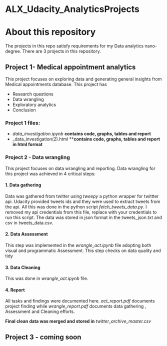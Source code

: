 # ALX_Udacity_AnalyticsProjects
# About this repository
The projects in this repo satisfy requirements for my Data analytics nano-degree. There are 3 projects in this repository.

## Project 1- Medical appointment analytics
This project focuses on exploring data and generating general insights from Medical appointments database. This project has

* Research questions
* Data wrangling
* Exploratory analytics
* Conclusion

### Project 1 files:
* _data_investigation.ipynb_  **contains code, graphs, tables and report**
* _data_investigation(2).html ****contains code, graphs, tables and report in html format**

### Project 2 - Data wrangling
This project focuses on data wrangling and reporting. Data wrangling for this project was achieved in 4 critical steps:

#### 1. Data gathering
Data was gathered from twitter using _tweepy_ a python wrapper for twittter api. Udacity provided tweets ids and they were used to extract tweets from the api. All this was done in the python script _fetch_tweets_data.py_. I removed my api credentials from this file, replace with your credentials to run this script. The data was stored in json format in the tweets_json.txt and csv in tweets_data.csv.

#### 2. Data Assessment
This step was implemented in the _wrangle_act.ipynb_ file adopting both visual and programmatic Assessment. This step checks on data quality and tidy

#### 3. Data Cleaning
This was done in _wrangle_act.ipynb_ file.

#### 4. Report
All tasks and findings were documented here. _act_report.pdf_ documents project finding while _wrangle_report.pdf_ documents data gathering , Assessment and Cleaning efforts.

**Final clean data was merged and stored in** _twitter_archive_master.csv_

## Project 3 - coming soon
